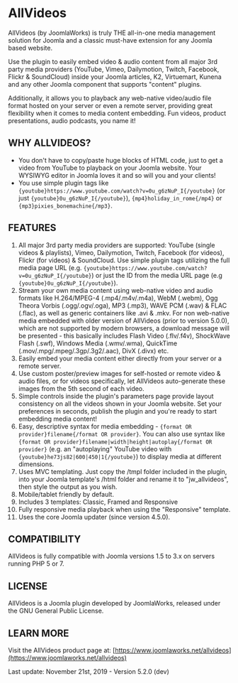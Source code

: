 AllVideos
=========

AllVideos (by JoomlaWorks) is truly THE all-in-one media management solution for Joomla and a classic must-have extension for any Joomla based website.

Use the plugin to easily embed video & audio content from all major 3rd party media providers (YouTube, Vimeo, Dailymotion, Twitch, Facebook, Flickr & SoundCloud) inside your Joomla articles, K2, Virtuemart, Kunena and any other Joomla component that supports "content" plugins.

Additionally, it allows you to playback any web-native video/audio file format hosted on your server or even a remote server, providing great flexibility when it comes to media content embedding. Fun videos, product presentations, audio podcasts, you name it!


## WHY ALLVIDEOS?
- You don't have to copy/paste huge blocks of HTML code, just to get a video from YouTube to playback on your Joomla website. Your WYSIWYG editor in Joomla loves it and so will you and your clients!
- You use simple plugin tags like `{youtube}https://www.youtube.com/watch?v=0u_g6zNuP_I{/youtube}` (or just `{youtube}0u_g6zNuP_I{/youtube}`), `{mp4}holiday_in_rome{/mp4}` or `{mp3}pixies_bonemachine{/mp3}`.


## FEATURES
1. All major 3rd party media providers are supported: YouTube (single videos & playlists), Vimeo, Dailymotion, Twitch, Facebook (for videos), Flickr (for videos) & SoundCloud. Use simple plugin tags utilizing the full media page URL (e.g. `{youtube}https://www.youtube.com/watch?v=0u_g6zNuP_I{/youtube}`) or just the ID from the media URL page (e.g `{youtube}0u_g6zNuP_I{/youtube}`).
2. Stream your own media content using web-native video and audio formats like H.264/MPEG-4 (.mp4/.m4v/.m4a), WebM (.webm), Ogg Theora Vorbis (.ogg/.ogv/.oga), MP3 (.mp3), WAVE PCM (.wav) & FLAC (.flac), as well as generic containers like .avi & .mkv. For non web-native media embedded with older version of AllVideos (prior to version 5.0.0), which are not supported by modern browsers, a download message will be presented - this basically includes Flash Video (.flv/.f4v), ShockWave Flash (.swf), Windows Media (.wmv/.wma), QuickTime (.mov/.mpg/.mpeg/.3gp/.3g2/.aac), DivX (.divx) etc.
3. Easily embed your media content either directly from your server or a remote server.
4. Use custom poster/preview images for self-hosted or remote video & audio files, or for videos specifically, let AllVideos auto-generate these images from the 5th second of each video.
5. Simple controls inside the plugin's parameters page provide layout consistency on all the videos shown in your Joomla website. Set your preferences in seconds, publish the plugin and you're ready to start embedding media content!
6. Easy, descriptive syntax for media embedding - `{format OR provider}filename{/format OR provider}`. You can also use syntax like `{format OR provider}filename|width|height|autoplay{/format OR provider}` (e.g. an "autoplaying" YouTube video with `{youtube}he73js82|600|450|1{/youtube}`) to display media at different dimensions.
7. Uses MVC templating. Just copy the /tmpl folder included in the plugin, into your Joomla template's /html folder and rename it to "jw_allvideos", then style the output as you wish.
8. Mobile/tablet friendly by default.
9. Includes 3 templates: Classic, Framed and Responsive
10. Fully responsive media playback when using the "Responsive" template.
11. Uses the core Joomla updater (since version 4.5.0).


## COMPATIBILITY
AllVideos is fully compatible with Joomla versions 1.5 to 3.x on servers running PHP 5 or 7.


## LICENSE
AllVideos is a Joomla plugin developed by JoomlaWorks, released under the GNU General Public License.


## LEARN MORE
Visit the AllVideos product page at: [https://www.joomlaworks.net/allvideos](https://www.joomlaworks.net/allvideos)

Last update: November 21st, 2019 - Version 5.2.0 (dev)
